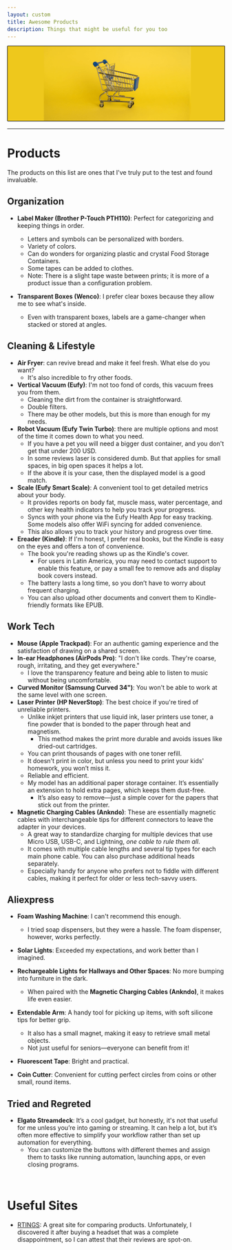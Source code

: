 ```yaml
---
layout: custom
title: Awesome Products
description: Things that might be useful for you too
---
```


<img class="hover-image" src="../images/headers/yellow-shopping-cart.png" alt="yellow-shopping-cart" style="border: 1px solid #000; border-radius: 1px; padding: 0px; cursor: pointer;">


---

# Products

The products on this list are ones that I've truly put to the test and found invaluable.

## Organization

- **Label Maker (Brother P-Touch PTH110)**: Perfect for categorizing and keeping things in order.
  - Letters and symbols can be personalized with borders.
  - Variety of colors.
  - Can do wonders for organizing plastic and crystal Food Storage Containers.
  - Some tapes can be added to clothes.
  - Note: There is a slight tape waste between prints; it is more of a product issue than a configuration problem.

- **Transparent Boxes (Wenco)**: I prefer clear boxes because they allow me to see what's inside.
  - Even with transparent boxes, labels are a game-changer when stacked or stored at angles.

## Cleaning & Lifestyle

- **Air Fryer**: can revive bread and make it feel fresh. What else do you want?
  - It's also incredible to fry other foods.
- **Vertical Vacuum (Eufy)**: I'm not too fond of cords, this vacuum frees you from them.
  - Cleaning the dirt from the container is straightforward.
  - Double filters.
  - There may be other models, but this is more than enough for my needs.
- **Robot Vacuum (Eufy Twin Turbo)**: there are multiple options and most of the time it comes down to what you need. 
  - If you have a pet you will need a bigger dust container, and you don't get that under 200 USD.
  - In some reviews laser is considered dumb. But that applies for small spaces, in big open spaces it helps a lot.
  - If the above it is your case, then the displayed model is a good match.
- **Scale (Eufy Smart Scale)**: A convenient tool to get detailed metrics about your body.
  - It provides reports on body fat, muscle mass, water percentage, and other key health indicators to help you track your progress.
  - Syncs with your phone via the Eufy Health App for easy tracking. Some models also offer WiFi syncing for added convenience.
  - This also allows you to track your history and progress over time.
- **Ereader (Kindle)**: If I'm honest, I prefer real books, but the Kindle is easy on the eyes and offers a ton of convenience.
  - The book you're reading shows up as the Kindle's cover.
    - For users in Latin America, you may need to contact support to enable this feature, or pay a small fee to remove ads and display book covers instead.
  - The battery lasts a long time, so you don’t have to worry about frequent charging.
  - You can also upload other documents and convert them to Kindle-friendly formats like EPUB.

## Work Tech

- **Mouse (Apple Trackpad)**: For an authentic gaming experience and the satisfaction of drawing on a shared screen.
- **In-ear Headphones (AirPods Pro)**: "I don't like cords. They're coarse, rough, irritating, and they get everywhere."
  - I love the transparency feature and being able to listen to music without being uncomfortable.
- **Curved Monitor (Samsung Curved 34")**: You won't be able to work at the same level with one screen.
- **Laser Printer (HP NeverStop)**: The best choice if you're tired of unreliable printers.
  - Unlike inkjet printers that use liquid ink, laser printers use toner, a fine powder that is bonded to the paper through heat and magnetism.
    - This method makes the print more durable and avoids issues like dried-out cartridges.
  - You can print thousands of pages with one toner refill.
  - It doesn't print in color, but unless you need to print your kids' homework, you won’t miss it.
  - Reliable and efficient.
  - My model has an additional paper storage container. It’s essentially an extension to hold extra pages, which keeps them dust-free.
    - It’s also easy to remove—just a simple cover for the papers that stick out from the printer.
- **Magnetic Charging Cables (Ankndo)**: These are essentially magnetic cables with interchangeable tips for different connectors to leave the adapter in your devices.
  - A great way to standardize charging for multiple devices that use Micro USB, USB-C, and Lightning, _one cable to rule them all_.
  - It comes with multiple cable lengths and several tip types for each main phone cable. You can also purchase additional heads separately.
  - Especially handy for anyone who prefers not to fiddle with different cables, making it perfect for older or less tech-savvy users.


## Aliexpress

- **Foam Washing Machine**: I can't recommend this enough.
  - I tried soap dispensers, but they were a hassle. The foam dispenser, however, works perfectly.

- **Solar Lights**: Exceeded my expectations, and work better than I imagined.
- **Rechargeable Lights for Hallways and Other Spaces**: No more bumping into furniture in the dark.
  - When paired with the **Magnetic Charging Cables (Ankndo)**, it makes life even easier.
- **Extendable Arm**: A handy tool for picking up items, with soft silicone tips for better grip.
  - It also has a small magnet, making it easy to retrieve small metal objects.
  - Not just useful for seniors—everyone can benefit from it!
- **Fluorescent Tape**: Bright and practical.
- **Coin Cutter**: Convenient for cutting perfect circles from coins or other small, round items.

## Tried and Regreted

- **Elgato Streamdeck**: It’s a cool gadget, but honestly, it's not that useful for me unless you’re into gaming or streaming. It can help a lot, but it’s often more effective to simplify your workflow rather than set up automation for everything.
  - You can customize the buttons with different themes and assign them to tasks like running automation, launching apps, or even closing programs.

<br>

# Useful Sites

- [RTINGS](https://www.rtings.com/): A great site for comparing products. Unfortunately, I discovered it after buying a headset that was a complete disappointment, so I can attest that their reviews are spot-on.
